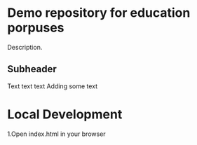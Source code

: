 # Demo repository for education porpuses

Description.

## Subheader
Text text text
Adding some text

# Local Development

1.Open index.html in your browser
